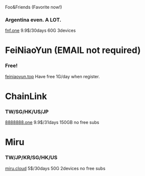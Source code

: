  Foo&Friends (Favorite now!)
### Argentina even. A LOT.
[fnf.one](https://fnf.one) 9.9$/30days 60G 3devices

# FeiNiaoYun (EMAIL not required)
### Free!
[feiniaoyun.top](https://feiniaoyun.top)
Have free 1G/day when register.
# ChainLink
### TW/SG/HK/US/JP
[8888888.one](https://8888888.one) 9.9$/31days 150GB
no free subs
# Miru
### TW/JP/KR/SG/HK/US
[miru.cloud](miru.cloud) 5$/30days 50G 2devices
no free subs

